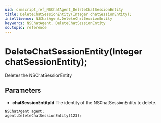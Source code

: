 ```yaml
---
uid: crmscript_ref_NSChatAgent_DeleteChatSessionEntity
title: DeleteChatSessionEntity(Integer chatSessionEntity);
intellisense: NSChatAgent.DeleteChatSessionEntity
keywords: NSChatAgent, DeleteChatSessionEntity
so.topic: reference
---
```


# DeleteChatSessionEntity(Integer chatSessionEntity);

Deletes the NSChatSessionEntity
 
## Parameters

* **chatSessionEntityId** The identity of the NSChatSessionEntity to delete.

```crmscript
NSChatAgent agent;
agent.DeleteChatSessionEntity(123);
```

